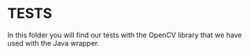 # TESTS

In this folder you will find our tests with the OpenCV library that we have used with the Java wrapper.

